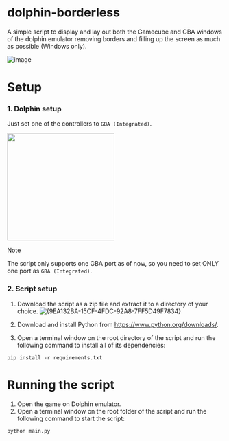 # dolphin-borderless
A simple script to display and lay out both the Gamecube and GBA windows of the dolphin emulator removing borders and filling up the screen as much as possible (Windows only). 

![image](https://github.com/user-attachments/assets/039ff5ca-e1c3-4307-93ec-a91236271ba0)

# Setup
### 1. Dolphin setup
Just set one of the controllers to `GBA (Integrated)`.

<img src="https://github.com/user-attachments/assets/38318376-4a79-4c87-ac88-6ab448c39676" width="250" />

> [!NOTE]
> The script only supports one GBA port as of now, so you need to set ONLY one port as `GBA (Integrated)`.

### 2. Script setup
1. Download the script as a zip file and extract it to a directory of your choice.
  ![{9EA132BA-15CF-4FDC-92A8-7FF5D49F7834}](https://github.com/user-attachments/assets/26f71e7a-4947-4dbb-b4c0-41e2fdf7560c)

2. Download and install Python from https://www.python.org/downloads/.
3. Open a terminal window on the root directory of the script and run the following command to install all of its dependencies:
```console
pip install -r requirements.txt
```

# Running the script
1. Open the game on Dolphin emulator.
2. Open a terminal window on the root folder of the script and run the following command to start the script:
```console
python main.py
```
